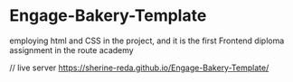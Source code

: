 # Engage-Bakery-Template
employing html and CSS in the project, and it is the first Frontend diploma assignment in the route academy

// live server  https://sherine-reda.github.io/Engage-Bakery-Template/
